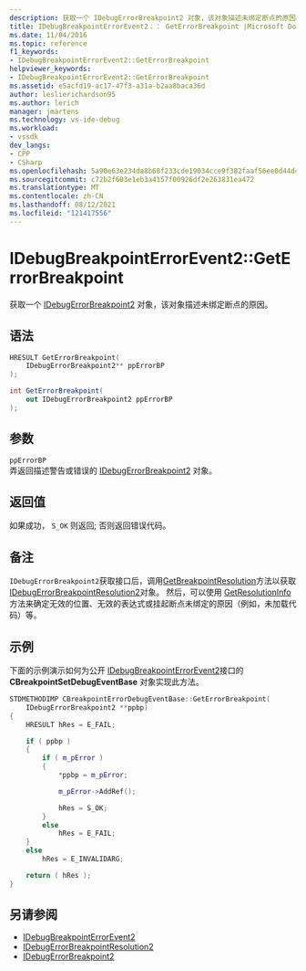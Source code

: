 ```yaml
---
description: 获取一个 IDebugErrorBreakpoint2 对象，该对象描述未绑定断点的原因。
title: IDebugBreakpointErrorEvent2：： GetErrorBreakpoint |Microsoft Docs
ms.date: 11/04/2016
ms.topic: reference
f1_keywords:
- IDebugBreakpointErrorEvent2::GetErrorBreakpoint
helpviewer_keywords:
- IDebugBreakpointErrorEvent2::GetErrorBreakpoint
ms.assetid: e5acfd19-ac17-47f3-a31a-b2aa8baca36d
author: leslierichardson95
ms.author: lerich
manager: jmartens
ms.technology: vs-ide-debug
ms.workload:
- vssdk
dev_langs:
- CPP
- CSharp
ms.openlocfilehash: 5a90e63e234da8b68f233cde19034cce9f382faaf56ee0d44d41c12275f631fc
ms.sourcegitcommit: c72b2f603e1eb3a4157f00926df2e263831ea472
ms.translationtype: MT
ms.contentlocale: zh-CN
ms.lasthandoff: 08/12/2021
ms.locfileid: "121417556"
---
```

# <a name="idebugbreakpointerrorevent2geterrorbreakpoint"></a>IDebugBreakpointErrorEvent2::GetErrorBreakpoint
获取一个 [IDebugErrorBreakpoint2](../../../extensibility/debugger/reference/idebugerrorbreakpoint2.md) 对象，该对象描述未绑定断点的原因。

## <a name="syntax"></a>语法

```cpp
HRESULT GetErrorBreakpoint( 
    IDebugErrorBreakpoint2** ppErrorBP
);
```

```csharp
int GetErrorBreakpoint( 
    out IDebugErrorBreakpoint2 ppErrorBP
);
```

## <a name="parameters"></a>参数
`ppErrorBP`\
弄返回描述警告或错误的 [IDebugErrorBreakpoint2](../../../extensibility/debugger/reference/idebugerrorbreakpoint2.md) 对象。

## <a name="return-value"></a>返回值
如果成功， `S_OK` 则返回; 否则返回错误代码。

## <a name="remarks"></a>备注
`IDebugErrorBreakpoint2`获取接口后，调用[GetBreakpointResolution](../../../extensibility/debugger/reference/idebugerrorbreakpoint2-getbreakpointresolution.md)方法以获取[IDebugErrorBreakpointResolution2](../../../extensibility/debugger/reference/idebugerrorbreakpointresolution2.md)对象。 然后，可以使用 [GetResolutionInfo](../../../extensibility/debugger/reference/idebugerrorbreakpointresolution2-getresolutioninfo.md) 方法来确定无效的位置、无效的表达式或挂起断点未绑定的原因（例如，未加载代码）等。

## <a name="example"></a>示例
下面的示例演示如何为公开 [IDebugBreakpointErrorEvent2](../../../extensibility/debugger/reference/idebugbreakpointerrorevent2.md)接口的 **CBreakpointSetDebugEventBase** 对象实现此方法。

```cpp
STDMETHODIMP CBreakpointErrorDebugEventBase::GetErrorBreakpoint(
    IDebugErrorBreakpoint2 **ppbp)
{
    HRESULT hRes = E_FAIL;

    if ( ppbp )
    {
        if ( m_pError )
        {
            *ppbp = m_pError;

            m_pError->AddRef();

            hRes = S_OK;
        }
        else
            hRes = E_FAIL;
    }
    else
        hRes = E_INVALIDARG;

    return ( hRes );
}
```

## <a name="see-also"></a>另请参阅
- [IDebugBreakpointErrorEvent2](../../../extensibility/debugger/reference/idebugbreakpointerrorevent2.md)
- [IDebugErrorBreakpointResolution2](../../../extensibility/debugger/reference/idebugerrorbreakpointresolution2.md)
- [IDebugErrorBreakpoint2](../../../extensibility/debugger/reference/idebugerrorbreakpoint2.md)
